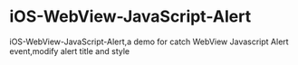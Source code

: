 # iOS-WebView-JavaScript-Alert
iOS-WebView-JavaScript-Alert,a demo for catch WebView Javascript Alert event,modify alert title and style
